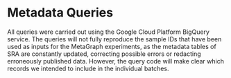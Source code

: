 # Metadata Queries
All queries were carried out using the Google Cloud Platform BigQuery service. The queries will not fully reproduce the sample IDs that have been used as inputs for the MetaGraph experiments, as the metadata tables of SRA are constantly updated, correcting possible errors or redacting erroneously published data. However, the query code will make clear which records we intended to include in the individual batches.
